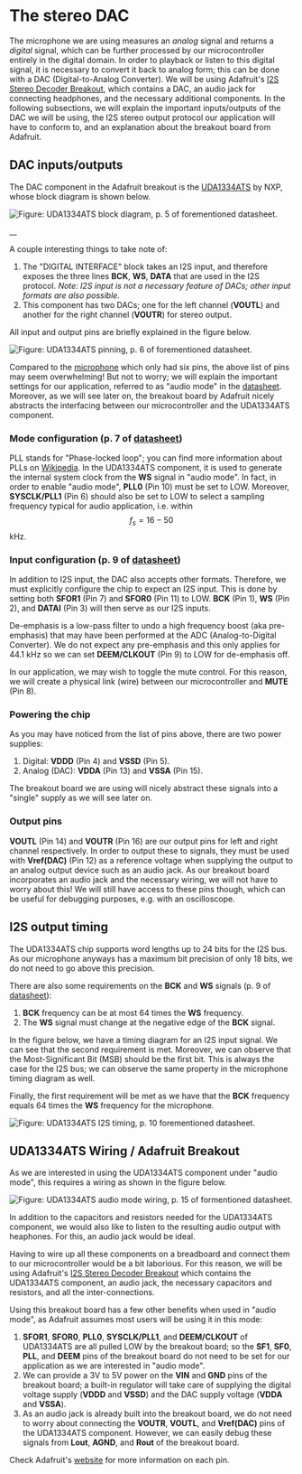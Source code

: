 # The stereo DAC

The microphone we are using measures an _analog_ signal and returns a _digital_ signal, which can be further processed by our microcontroller entirely in the digital domain. In order to playback or listen to this digital signal, it is necessary to convert it back to analog form; this can be done with a DAC \(Digital-to-Analog Converter\). We will be using Adafruit's [I2S Stereo Decoder Breakout](https://learn.adafruit.com/adafruit-i2s-stereo-decoder-uda1334a/overview), which contains a DAC, an audio jack for connecting headphones, and the necessary additional components. In the following subsections, we will explain the important inputs/outputs of the DAC we will be using, the I2S stereo output protocol our application will have to conform to, and an explanation about the breakout board from Adafruit.

## DAC inputs/outputs

The DAC component in the Adafruit breakout is the [UDA1334ATS](https://www.nxp.com/docs/en/data-sheet/UDA1334ATS.pdf) by NXP, whose block diagram is shown below.

![Figure: UDA1334ATS block diagram, p. 5 of forementioned datasheet.](../.gitbook/assets/block_diagram.png)

\_\_

A couple interesting things to take note of:

1. The "DIGITAL INTERFACE" block takes an I2S input, and therefore exposes the three lines **BCK**, **WS**, **DATA** that are used in the I2S protocol. _Note: I2S input is not a necessary feature of DACs; other input formats are also possible._
2. This component has two DACs; one for the left channel \(**VOUTL**\) and another for the right channel \(**VOUTR**\) for stereo output.

All input and output pins are briefly explained in the figure below.

![Figure: UDA1334ATS pinning, p. 6 of forementioned datasheet.](../.gitbook/assets/pinning%20%281%29.png)

Compared to the [microphone](microphone.md) which only had six pins, the above list of pins may seem overwhelming! But not to worry; we will explain the important settings for our application, referred to as "audio mode" in the [datasheet](https://www.nxp.com/docs/en/data-sheet/UDA1334ATS.pdf). Moreover, as we will see later on, the breakout board by Adafruit nicely abstracts the interfacing between our microcontroller and the UDA1334ATS component.

### Mode configuration \(p. 7 of [datasheet](https://www.nxp.com/docs/en/data-sheet/UDA1334ATS.pdf)\)

PLL stands for "Phase-locked loop"; you can find more information about PLLs on [Wikipedia](https://en.wikipedia.org/wiki/Phase-locked_loop). In the UDA1334ATS component, it is used to generate the internal system clock from the **WS** signal in "audio mode". In fact, in order to enable "audio mode", **PLL0** \(Pin 10\) must be set to LOW. Moreover, **SYSCLK/PLL1** \(Pin 6\) should also be set to LOW to select a sampling frequency typical for audio application, i.e. within $$f_s = 16 - 50$$ kHz.

### Input configuration \(p. 9 of [datasheet](https://www.nxp.com/docs/en/data-sheet/UDA1334ATS.pdf)\)

In addition to I2S input, the DAC also accepts other formats. Therefore, we must explicitly configure the chip to expect an I2S input. This is done by setting both **SFOR1** \(Pin 7\) and **SFOR0** \(Pin 11\) to LOW. **BCK** \(Pin 1\), **WS** \(Pin 2\), and **DATAI** \(Pin 3\) will then serve as our I2S inputs.

De-emphasis is a low-pass filter to undo a high frequency boost \(aka pre-emphasis\) that may have been performed at the ADC \(Analog-to-Digital Converter\). We do not expect any pre-emphasis and this only applies for 44.1 kHz so we can set **DEEM/CLKOUT** \(Pin 9\) to LOW for de-emphasis off.

In our application, we may wish to toggle the mute control. For this reason, we will create a physical link \(wire\) between our microcontroller and **MUTE** \(Pin 8\).

### Powering the chip

As you may have noticed from the list of pins above, there are two power supplies:

1. Digital: **VDDD** \(Pin 4\) and **VSSD** \(Pin 5\).
2. Analog \(DAC\): **VDDA** \(Pin 13\) and **VSSA** \(Pin 15\).

The breakout board we are using will nicely abstract these signals into a "single" supply as we will see later on.

### Output pins

**VOUTL** \(Pin 14\) and **VOUTR** \(Pin 16\) are our output pins for left and right channel respectively. In order to output these to signals, they must be used with **Vref\(DAC\)** \(Pin 12\) as a reference voltage when supplying the output to an analog output device such as an audio jack. As our breakout board incorporates an audio jack and the necessary wiring, we will not have to worry about this! We will still have access to these pins though, which can be useful for debugging purposes, e.g. with an oscilloscope.

## I2S output timing

The UDA1334ATS chip supports word lengths up to 24 bits for the I2S bus. As our microphone anyways has a maximum bit precision of only 18 bits, we do not need to go above this precision.

There are also some requirements on the **BCK** and **WS** signals \(p. 9 of [datasheet](https://www.nxp.com/docs/en/data-sheet/UDA1334ATS.pdf)\):

1. **BCK** frequency can be at most 64 times the **WS** frequency.
2. The **WS** signal must change at the negative edge of the **BCK** signal.

In the figure below, we have a timing diagram for an I2S input signal. We can see that the second requirement is met. Moreover, we can observe that the Most-Significant Bit \(MSB\) should be the first bit. This is always the case for the I2S bus; we can observe the same property in the microphone timing diagram as well.

Finally, the first requirement will be met as we have that the **BCK** frequency equals 64 times the **WS** frequency for the microphone.

![Figure: UDA1334ATS I2S timing, p. 10 forementioned datasheet.](../.gitbook/assets/i2s_timing.png)

## UDA1334ATS Wiring / Adafruit Breakout

As we are interested in using the UDA1334ATS component under "audio mode", this requires a wiring as shown in the figure below.

![Figure: UDA1334ATS audio mode wiring, p. 15 of formentioned datasheet.](../.gitbook/assets/wiring%20%281%29.png)

In addition to the capacitors and resistors needed for the UDA1334ATS component, we would also like to listen to the resulting audio output with heaphones. For this, an audio jack would be ideal.

Having to wire up all these components on a breadboard and connect them to our microcontroller would be a bit laborious. For this reason, we will be using Adafruit's [I2S Stereo Decoder Breakout](https://learn.adafruit.com/adafruit-i2s-stereo-decoder-uda1334a/overview) which contains the UDA1334ATS component, an audio jack, the necessary capacitors and resistors, and all the inter-connections.

Using this breakout board has a few other benefits when used in "audio mode", as Adafruit assumes most users will be using it in this mode:

1. **SFOR1**, **SFOR0**, **PLL0**, **SYSCLK/PLL1**, and **DEEM/CLKOUT** of UDA1334ATS are all pulled LOW by the breakout board; so the **SF1**, **SF0**, **PLL**, and **DEEM** pins of the breakout board do not need to be set for our application as we are interested in "audio mode".
2. We can provide a 3V to 5V power on the **VIN** and **GND** pins of the breakout board; a built-in regulator will take care of supplying the digital voltage supply \(**VDDD** and **VSSD**\) and the DAC supply voltage \(**VDDA** and **VSSA**\).
3. As an audio jack is already built into the breakout board, we do not need to worry about connecting the **VOUTR**, **VOUTL**, and **Vref\(DAC\)** pins of the UDA1334ATS component. However, we can easily debug these signals from **Lout**, **AGND**, and **Rout** of the breakout board.

Check Adafruit's [website](https://learn.adafruit.com/adafruit-i2s-stereo-decoder-uda1334a/pinouts) for more information on each pin.

